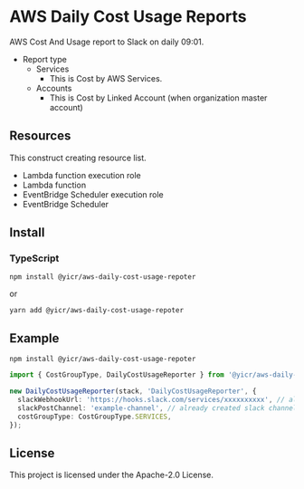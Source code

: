 # AWS Daily Cost Usage Reports

AWS Cost And Usage report to Slack on daily 09:01.
- Report type
  - Services
    - This is Cost by AWS Services.
  - Accounts
    - This is Cost by Linked Account (when organization master account)

## Resources

This construct creating resource list.

- Lambda function execution role
- Lambda function
- EventBridge Scheduler execution role
- EventBridge Scheduler

## Install

### TypeScript

```shell
npm install @yicr/aws-daily-cost-usage-repoter
```
or
```shell
yarn add @yicr/aws-daily-cost-usage-repoter
```

## Example

```shell
npm install @yicr/aws-daily-cost-usage-repoter
```

```typescript
import { CostGroupType, DailyCostUsageReporter } from '@yicr/aws-daily-cost-usage-repoter';

new DailyCostUsageReporter(stack, 'DailyCostUsageReporter', {
  slackWebhookUrl: 'https://hooks.slack.com/services/xxxxxxxxxx', // already created slack webhook url
  slackPostChannel: 'example-channel', // already created slack channel
  costGroupType: CostGroupType.SERVICES,
});

```

## License

This project is licensed under the Apache-2.0 License.



